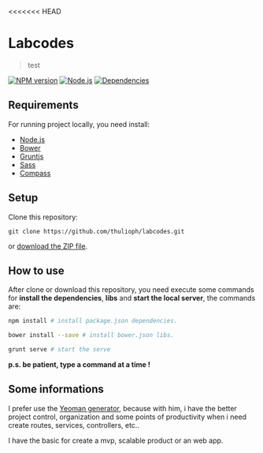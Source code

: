 <<<<<<< HEAD
# Labcodes

> test

[![NPM version][shield-npm]](#)
[![Node.js][shield-node]](#)
[![Dependencies][shield-dependencies]](#)

[shield-npm]: https://img.shields.io/badge/npm-v2.15.0-blue.svg
[shield-node]: https://img.shields.io/node/v/gh-badges.svg?maxAge=2592000
[shield-dependencies]: https://img.shields.io/badge/dependencies-up%20to%20date-brightgreen.svg


## Requirements

For running project locally, you need install:

* [Node.js][node]
* [Bower][bower]
* [Gruntjs][grunt]
* [Sass][sass]
* [Compass][compass]


[node]: https://nodejs.org/
[bower]: http://bower.io/
[grunt]: http://gruntjs.com/
[sass]: http://sass-lang.com/
[compass]: http://compass-style.org/


## Setup

Clone this repository:

```
git clone https://github.com/thulioph/labcodes.git
```

or [download the ZIP file](https://github.com/thulioph/labcodes/archive/master.zip).


## How to use

After clone or download this repository, you need execute some commands for **install the dependencies**, **libs** and **start the local server**, the commands are:

```sh
npm install # install package.json dependencies.
```

```sh
bower install --save # install bower.json libs.
```

```sh
grunt serve # start the serve
```

**p.s. be patient, type a command at a time !**

## Some informations

I prefer use the [Yeoman generator](https://github.com/yeoman/generator-angular), because with him, i have the better project control, organization and some points of productivity when i need create routes, services, controllers, etc.. 

I have the basic for create a mvp, scalable product or an web app.
